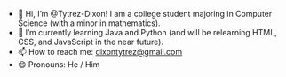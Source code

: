 - 👋 Hi, I’m @Tytrez-Dixon! I am a college student majoring in Computer Science (with a minor in mathematics). 
- 🌱 I’m currently learning Java and Python (and will be relearning HTML, CSS, and JavaScript in the near future).
- 📫 How to reach me: dixontytrez@gmail.com
- 😄 Pronouns: He / Him

<!---
Tytrez-Dixon/Tytrez-Dixon is a ✨ special ✨ repository because its `README.md` (this file) appears on your GitHub profile.
You can click the Preview link to take a look at your changes.
--->
